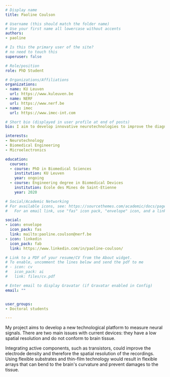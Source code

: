 ```yaml
---
# Display name
title: Paoline Coulson

# Username (this should match the folder name)
# Use your first name all lowercase without accents
authors:
- paoline

# Is this the primary user of the site?
# no need to touch this
superuser: false

# Role/position
role: PhD Student

# Organizations/Affiliations
organizations:
- name: KU Leuven
  url: https://www.kuleuven.be
- name: NERF
  url: https://www.nerf.be
- name: imec
  url: https://www.imec-int.com

# Short bio (displayed in user profile at end of posts)
bio: I aim to develop innovative neurotechnologies to improve the diagnosis and treatments of neurological diseases.

interests:
- Neurotechnology
- Biomedical Engineering
- Microelectronics

education:
  courses:
  - course: PhD in Biomedical Sciences
    institution: KU Leuven
    year: ongoing
  - course: Engineering degree in Biomedical Devices
    institution: Ecole des Mines de Saint-Etienne
    year: 2020

# Social/Academic Networking
# For available icons, see: https://sourcethemes.com/academic/docs/page-builder/#icons
#   For an email link, use "fas" icon pack, "envelope" icon, and a link in the

social:
- icon: envelope
  icon_pack: fas
  link: mailto:paoline.coulson@nerf.be
- icon: linkedin
  icon_pack: fab
  link: https://www.linkedin.com/in/paoline-coulson/

# Link to a PDF of your resume/CV from the About widget.
# To enable, uncomment the lines below and send the pdf to me
# - icon: cv
#   icon_pack: ai
#   link: files/cv.pdf

# Enter email to display Gravatar (if Gravatar enabled in Config)
email: ""


user_groups:
- Doctoral students

---
```

My project aims to develop a new technological platform to measure neural signals. There are two main issues with current devices: they have a low spatial resolution and do not conform to brain tissue. 

Integrating active components, such as transistors, could improve the electrode density and therefore the spatial resolution of the recordings. Using flexible substrates and thin-film technology would result in flexible arrays that can bend to the brain's curvature and prevent damages to the tissue. 

